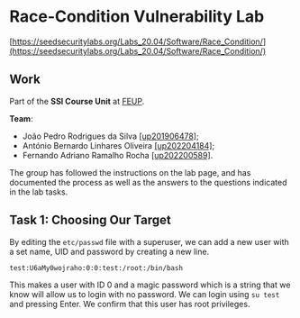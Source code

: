 # Race-Condition Vulnerability Lab

[https://seedsecuritylabs.org/Labs_20.04/Software/Race_Condition/](https://seedsecuritylabs.org/Labs_20.04/Software/Race_Condition/)

## Work

Part of the **SSI Course Unit** at [FEUP](https://sigarra.up.pt/feup/en/WEB_PAGE.INICIAL).

**Team**:

- João Pedro Rodrigues da Silva [[up201906478]](mailto:up201906478@edu.fe.up.pt);
- António Bernardo Linhares Oliveira [[up202204184]](mailto:up202204184@edu.fe.up.pt);
- Fernando Adriano Ramalho Rocha [[up202200589]](mailto:up202200589@edu.fe.up.pt).

The group has followed the instructions on the lab page, and has documented the process as well as the answers to the questions indicated in the lab tasks.

## Task 1: Choosing Our Target

By editing the `etc/passwd` file with a superuser, we can add a new user with a set name, UID and password by creating a new line.

`test:U6aMy0wojraho:0:0:test:/root:/bin/bash`

This makes a user with ID 0 and a magic password which is a string that we know will allow us to login with no password. We can login using `su test` and pressing Enter. We confirm that this user has root privileges.
